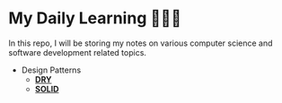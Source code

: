 # My Daily Learning 👨🏻‍💻

In this repo, I will be storing my notes on various computer science and software development related topics.

- Design Patterns
  - [**DRY**](/design-patterns/dry.md)
  - [**SOLID**](design-patterns/solid.md)
